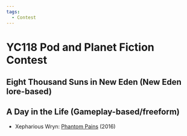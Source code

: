 ```yaml
---
tags:
  - Contest
---
```


# YC118 Pod and Planet Fiction Contest

## Eight Thousand Suns in New Eden (New Eden lore-based)

## A Day in the Life (Gameplay-based/freeform)
- Xepharious Wryn: [Phantom Pains](./xepharious/phantompains.md) (2016)